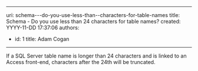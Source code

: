 

---
uri: schema---do-you-use-less-than--characters-for-table-names
title: Schema - Do you use less than 24 characters for table names?
created: YYYY-11-DD 17:37:06
authors:
  - id: 1
    title: Adam Cogan
---




<span class='intro'> <p class="ssw15-rteElement-P">​​If a SQL Server table name is longer than 24 characters and is linked to an Access front-end, characters after the 24th will be truncated.​<br></p> </span>




